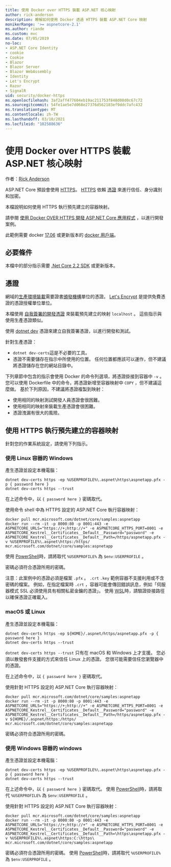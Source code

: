 ```yaml
---
title: 使用 Docker over HTTPS 裝載 ASP.NET 核心映射
author: rick-anderson
description: 瞭解如何使用 Docker 透過 HTTPS 裝載 ASP.NET Core 映射
monikerRange: '>= aspnetcore-2.1'
ms.author: riande
ms.custom: mvc
ms.date: 07/05/2019
no-loc:
- ASP.NET Core Identity
- cookie
- Cookie
- Blazor
- Blazor Server
- Blazor WebAssembly
- Identity
- Let's Encrypt
- Razor
- SignalR
uid: security/docker-https
ms.openlocfilehash: 3af2aff477604eb19ac211753f848d08d0c67c72
ms.sourcegitcommit: 54fe1ae5e7d068e27376d562183ef9ddc7afc432
ms.translationtype: MT
ms.contentlocale: zh-TW
ms.lasthandoff: 03/10/2021
ms.locfileid: "102588636"
---
```

# <a name="hosting-aspnet-core-images-with-docker-over-https"></a>使用 Docker over HTTPS 裝載 ASP.NET 核心映射

作者：[Rick Anderson](https://twitter.com/RickAndMSFT)

ASP.NET Core 預設會使用 [HTTPS](./enforcing-ssl.md)。 [HTTPS](https://en.wikipedia.org/wiki/HTTPS) 依賴 [憑證](https://en.wikipedia.org/wiki/Public_key_certificate) 來進行信任、身分識別和加密。

本檔說明如何使用 HTTPS 執行預先建立的容器映射。

請參閱 [使用 Docker OVER HTTPS 開發 ASP.NET Core 應用程式](https://github.com/dotnet/dotnet-docker/blob/main/samples/run-aspnetcore-https-development.md) ，以進行開發案例。

此範例需要 docker [17.06](https://docs.docker.com/release-notes/docker-ce) 或更新版本的 [docker 用戶端](https://www.docker.com/products/docker)。

## <a name="prerequisites"></a>必要條件

本檔中的部分指示需要 [.Net Core 2.2 SDK](https://dotnet.microsoft.com/download) 或更新版本。

## <a name="certificates"></a>憑證

網域的[生產環境裝載](https://blogs.msdn.microsoft.com/webdev/2017/11/29/configuring-https-in-asp-net-core-across-different-platforms/)需要證書[頒發機構](https://wikipedia.org/wiki/Certificate_authority)單位的憑證。 [Let's Encrypt](https://letsencrypt.org/) 是提供免費憑證的憑證授權單位單位。

本檔使用 [自我簽署的開發憑證](https://en.wikipedia.org/wiki/Self-signed_certificate) 來裝載預先建立的映射 `localhost` 。 這些指示與使用生產憑證類似。

使用 [dotnet dev](/dotnet/core/additional-tools/self-signed-certificates-guide) 憑證來建立自我簽署憑證，以進行開發和測試。

針對生產憑證：

* `dotnet dev-certs`這是不必要的工具。
* 憑證不需要儲存在指示中所使用的位置。 任何位置都應該可以運作，但不建議將憑證儲存在您的網站目錄中。

下列章節中包含的指示會使用 Docker 的命令列選項，將憑證掛接到容器中 `-v` 。 您可以使用 Dockerfile 中的命令，將憑證新增至容器映射中 `COPY` ，但不建議這麼做。  基於下列原因，不建議將憑證複製到映射：

* 使用相同的映射測試開發人員憑證會很困難。
* 使用相同的映射來裝載生產憑證會很困難。
* 憑證洩漏有很大的風險。

## <a name="running-pre-built-container-images-with-https"></a>使用 HTTPS 執行預先建立的容器映射

針對您的作業系統設定，請使用下列指示。

### <a name="windows-using-linux-containers"></a>使用 Linux 容器的 Windows

產生憑證並設定本機電腦：

```dotnetcli
dotnet dev-certs https -ep %USERPROFILE%\.aspnet\https\aspnetapp.pfx -p { password here }
dotnet dev-certs https --trust
```

在上述命令中，以 `{ password here }` 密碼取代。

使用命令 shell 中為 HTTPS 設定的 ASP.NET Core 執行容器映射：

```console
docker pull mcr.microsoft.com/dotnet/core/samples:aspnetapp
docker run --rm -it -p 8000:80 -p 8001:443 -e ASPNETCORE_URLS="https://+;http://+" -e ASPNETCORE_HTTPS_PORT=8001 -e ASPNETCORE_Kestrel__Certificates__Default__Password="password" -e ASPNETCORE_Kestrel__Certificates__Default__Path=/https/aspnetapp.pfx -v %USERPROFILE%\.aspnet\https:/https/ mcr.microsoft.com/dotnet/core/samples:aspnetapp
```

使用 [PowerShell](/powershell/scripting/overview)時，請將取代 `%USERPROFILE%` 為 `$env:USERPROFILE` 。

密碼必須符合憑證所用的密碼。


注意：此案例中的憑證必須是檔案 `.pfx` 。  `.crt` `.key` 範例容器不支援利用或不含密碼的檔案。  例如，在指定檔案時 `.crt` ，容器可能會傳回錯誤訊息，例如「伺服器模式 SSL 必須使用具有相關私密金鑰的憑證」。 使用 [WSL](/windows/wsl/about)時，請驗證掛接路徑以確保憑證正確載入。

### <a name="macos-or-linux"></a>macOS 或 Linux

產生憑證並設定本機電腦：

```dotnetcli
dotnet dev-certs https -ep ${HOME}/.aspnet/https/aspnetapp.pfx -p { password here }
dotnet dev-certs https --trust
```

`dotnet dev-certs https --trust` 只有在 macOS 和 Windows 上才支援。 您必須以散發套件支援的方式來信任 Linux 上的憑證。 您很可能需要信任您瀏覽器中的憑證。

在上述命令中，以 `{ password here }` 密碼取代。

使用針對 HTTPS 設定的 ASP.NET Core 執行容器映射：

```console
docker pull mcr.microsoft.com/dotnet/core/samples:aspnetapp
docker run --rm -it -p 8000:80 -p 8001:443 -e ASPNETCORE_URLS="https://+;http://+" -e ASPNETCORE_HTTPS_PORT=8001 -e ASPNETCORE_Kestrel__Certificates__Default__Password="password" -e ASPNETCORE_Kestrel__Certificates__Default__Path=/https/aspnetapp.pfx -v ${HOME}/.aspnet/https:/https/ mcr.microsoft.com/dotnet/core/samples:aspnetapp
```

密碼必須符合憑證所用的密碼。

### <a name="windows-using-windows-containers"></a>使用 Windows 容器的 windows

產生憑證並設定本機電腦：

```dotnetcli
dotnet dev-certs https -ep %USERPROFILE%\.aspnet\https\aspnetapp.pfx -p { password here }
dotnet dev-certs https --trust
```

在上述命令中，以 `{ password here }` 密碼取代。 使用 [PowerShell](/powershell/scripting/overview)時，請將取代 `%USERPROFILE%` 為 `$env:USERPROFILE` 。

使用針對 HTTPS 設定的 ASP.NET Core 執行容器映射：

```console
docker pull mcr.microsoft.com/dotnet/core/samples:aspnetapp
docker run --rm -it -p 8000:80 -p 8001:443 -e ASPNETCORE_URLS="https://+;http://+" -e ASPNETCORE_HTTPS_PORT=8001 -e ASPNETCORE_Kestrel__Certificates__Default__Password="password" -e ASPNETCORE_Kestrel__Certificates__Default__Path=\https\aspnetapp.pfx -v %USERPROFILE%\.aspnet\https:C:\https\ mcr.microsoft.com/dotnet/core/samples:aspnetapp
```

密碼必須符合憑證所用的密碼。 使用 [PowerShell](/powershell/scripting/overview)時，請將取代 `%USERPROFILE%` 為 `$env:USERPROFILE` 。
